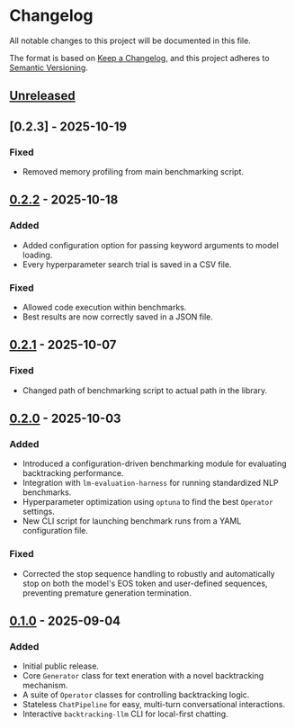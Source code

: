 # Changelog

All notable changes to this project will be documented in this file.

The format is based on [Keep a Changelog](https://keepachangelog.com/en/1.1.0/),
and this project adheres to
[Semantic Versioning](https://semver.org/spec/v2.0.0.html).

## [Unreleased]

## [0.2.3] - 2025-10-19

### Fixed

-   Removed memory profiling from main benchmarking script.

## [0.2.2] - 2025-10-18

### Added

-   Added configuration option for passing keyword arguments to model loading.
-   Every hyperparameter search trial is saved in a CSV file.

### Fixed

-   Allowed code execution within benchmarks.
-   Best results are now correctly saved in a JSON file.

## [0.2.1] - 2025-10-07

### Fixed

-   Changed path of benchmarking script to actual path in the library.

## [0.2.0] - 2025-10-03

### Added

-   Introduced a configuration-driven benchmarking module for evaluating
    backtracking performance.
-   Integration with `lm-evaluation-harness` for running standardized NLP
    benchmarks.
-   Hyperparameter optimization using `optuna` to find the best `Operator`
    settings.
-   New CLI script for launching benchmark runs from a YAML configuration file.

### Fixed

-   Corrected the stop sequence handling to robustly and automatically stop on
    both the model's EOS token and user-defined sequences, preventing premature
    generation termination.

## [0.1.0] - 2025-09-04

### Added

- Initial public release.
- Core `Generator` class for text eneration with a novel backtracking mechanism.
- A suite of `Operator` classes for controlling backtracking logic.
- Stateless `ChatPipeline` for easy, multi-turn conversational interactions.
- Interactive `backtracking-llm` CLI for local-first chatting.

[Unreleased]: https://github.com/matee8/backtracking_llm/compare/v0.2.2...HEAD
[0.1.0]: https://github.com/matee8/backtracking_llm/releases/tag/v0.1.0
[0.2.0]: https://github.com/matee8/backtracking_llm/releases/tag/v0.2.0
[0.2.1]: https://github.com/matee8/backtracking_llm/releases/tag/v0.2.1
[0.2.2]: https://github.com/matee8/backtracking_llm/releases/tag/v0.2.2
